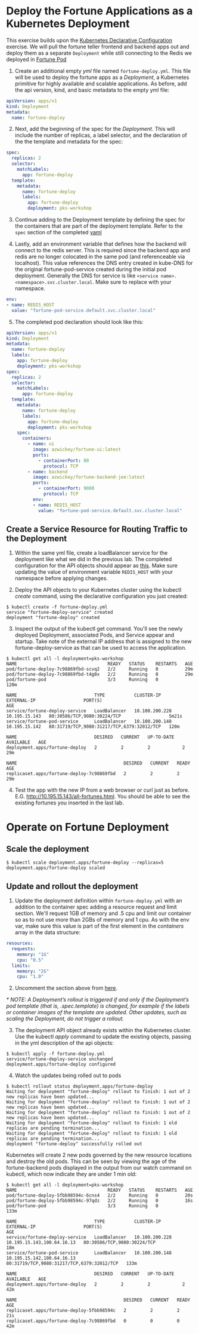 # Deploy the Fortune Applications as a Kubernetes Deployment
This exercise builds upon the [Kubernetes Declarative Configuration](k8s-pod-declarative.en.md) exercise. We will pull the fortune teller frontend and backend apps out and deploy them as a separate `Deployment` while still connecting to the Redis we deployed in [Fortune Pod](fortune-pod.yml)

1. Create an additional empty *yml* file named `fortune-deploy.yml`.  This file will be used to deploy the fortune apps as a _Deployment_, a Kubernetes primitive for highly available and scalable applications. As before, add the api version, kind, and basic metadata to the empty yml file:
```yaml
apiVersion: apps/v1
kind: Deployment
metadata:
  name: fortune-deploy
```

2. Next, add the beginning of the spec for the _Deployment_.  This will include the number of replicas, a label selector, and the declaration of the the template and metadata for the spec:
```yaml
spec:
  replicas: 2
  selector:
    matchLabels:
      app: fortune-deploy
  template:
    metadata:
      name: fortune-deploy
      labels:
        app: fortune-deploy
        deployment: pks-workshop
```
3. Continue adding to the Deployment template by defining the spec for the containers that are part of the deployment template.  Refer to the `spec` section of the completed [yaml](fortune-deploy.yml)

4. Lastly, add an environment variable that defines how the backend will connect to the redis server.  This is required since the backend app and redis are no longer colocated in the same pod (and referenceable via localhost).  This value references the DNS entry created in kube-DNS for the original fortune-pod-service created during the initial pod deployment. Generally the DNS for service is like `<service name>.<namespace>.svc.cluster.local`. Make sure to replace with your namespace.

```yaml
env:
- name: REDIS_HOST
  value: "fortune-pod-service.default.svc.cluster.local"
```

5. The completed pod declaration should look like this:
```yaml
apiVersion: apps/v1
kind: Deployment
metadata:
  name: fortune-deploy
  labels:
    app: fortune-deploy
    deployment: pks-workshop
spec:
  replicas: 2
  selector:
    matchLabels:
      app: fortune-deploy
  template:
    metadata:
      name: fortune-deploy
      labels:
        app: fortune-deploy
        deployment: pks-workshop
    spec:
      containers:
        - name: ui
          image: azwickey/fortune-ui:latest
          ports:
            - containerPort: 80
              protocol: TCP
        - name: backend
          image: azwickey/fortune-backend-jee:latest
          ports:
            - containerPort: 9080
              protocol: TCP
          env:
          - name: REDIS_HOST
            value: "fortune-pod-service.default.svc.cluster.local"
```

## Create a Service Resource for Routing Traffic to the Deployment 
1. Within the same yml file, create a loadBalancer service for the deployment like what we did in the previous lab. The completed configuration for the API objects should appear as [this](fortune-deploy.yml). Make sure updating the value of environment variable `REDIS_HOST` with your namespace before applying changes.

2. Deploy the API objects to your Kubernetes cluster using the kubectl _create_ command, using the declarative configuration you just created:
```shell
$ kubectl create -f fortune-deploy.yml
service "fortune-deploy-service" created
deployment "fortune-deploy" created
```

3. Inspect the output of the kubectl get command.  You'll see the newly deployed Deployment, associated Pods, and Service appear and startup.  Take note of the external IP address that is assigned to the new fortune-deploy-service as that can be used to access the application.
```shell
$ kubectl get all -l deployment=pks-workshop
NAME                                  READY   STATUS    RESTARTS   AGE
pod/fortune-deploy-7c98869fbd-scvq2   2/2     Running   0          29m
pod/fortune-deploy-7c98869fbd-t4g8x   2/2     Running   0          29m
pod/fortune-pod                       3/3     Running   0          120m

NAME                             TYPE           CLUSTER-IP       EXTERNAL-IP                  PORT(S)                                      AGE
service/fortune-deploy-service   LoadBalancer   10.100.200.228   10.195.15.143   80:30586/TCP,9080:30224/TCP                  5m21s
service/fortune-pod-service      LoadBalancer   10.100.200.148   10.195.15.142   80:31719/TCP,9080:31217/TCP,6379:32012/TCP   120m

NAME                             DESIRED   CURRENT   UP-TO-DATE   AVAILABLE   AGE
deployment.apps/fortune-deploy   2         2         2            2           29m

NAME                                        DESIRED   CURRENT   READY   AGE
replicaset.apps/fortune-deploy-7c98869fbd   2         2         2       29m
```

4. Test the app with the new IP from a web browser or curl just as before. E.G. http://10.195.15.143/all-fortunes.html. You should be able to see the existing fortunes you inserted in the last lab.

# Operate on Fortune Deployment
## Scale the deployment 
```
$ kubectl scale deployment.apps/fortune-deploy --replicas=5
deployment.apps/fortune-deploy scaled
```
## Update and rollout the deployment
1. Update the deployment definition within `fortune-deploy.yml` with an addition to the container spec adding a resource request and limit section.  We'll request 1GB of memory and .5 cpu and limit our container so as to not use more than 2GBs of memory and 1 cpu.  As with the env var, make sure this value is part of the first element in the *containers* array in the data structure:
```yaml
resources:
  requests:
    memory: "1G"
    cpu: "0.5"
  limits:
    memory: "2G"
    cpu: "1.0"
```

2. Uncomment the section above from [here](fortune-deploy.yml). 
 
_* NOTE: A Deployment’s rollout is triggered if and only if the Deployment’s pod template (that is, .spec.template) is changed, for example if the labels or container images of the template are updated. Other updates, such as scaling the Deployment, do not trigger a rollout._

3. The deployment API object already exists within the Kubernetes cluster.  Use the kubectl _apply_ command to update the existing objects, passing in the yml description of the api objects:
```shell
$ kubectl apply -f fortune-deploy.yml
service/fortune-deploy-service unchanged
deployment.apps/fortune-deploy configured
```

4. Watch the updates being rolled out to pods
```shell
$ kubectl rollout status deployment.apps/fortune-deploy
Waiting for deployment "fortune-deploy" rollout to finish: 1 out of 2 new replicas have been updated...
Waiting for deployment "fortune-deploy" rollout to finish: 1 out of 2 new replicas have been updated...
Waiting for deployment "fortune-deploy" rollout to finish: 1 out of 2 new replicas have been updated...
Waiting for deployment "fortune-deploy" rollout to finish: 1 old replicas are pending termination...
Waiting for deployment "fortune-deploy" rollout to finish: 1 old replicas are pending termination...
deployment "fortune-deploy" successfully rolled out
```

  Kubernetes will create 2 new pods governed by the new resource locations and destroy the old pods.  This can be seen by viewing the age of the fortune-backend pods displayed in the output from our watch command on kubectl, which now indicate they are under 1 min old:

```shell
$ kubectl get all -l deployment=pks-workshop
NAME                                  READY   STATUS    RESTARTS   AGE
pod/fortune-deploy-5fbb98594c-6cns4   2/2     Running   0          20s
pod/fortune-deploy-5fbb98594c-97qdz   2/2     Running   0          16s
pod/fortune-pod                       3/3     Running   0          133m

NAME                             TYPE           CLUSTER-IP       EXTERNAL-IP                  PORT(S)                                      AGE
service/fortune-deploy-service   LoadBalancer   10.100.200.228   10.195.15.143,100.64.16.13   80:30586/TCP,9080:30224/TCP                  18m
service/fortune-pod-service      LoadBalancer   10.100.200.148   10.195.15.142,100.64.16.13   80:31719/TCP,9080:31217/TCP,6379:32012/TCP   133m

NAME                             DESIRED   CURRENT   UP-TO-DATE   AVAILABLE   AGE
deployment.apps/fortune-deploy   2         2         2            2           42m

NAME                                        DESIRED   CURRENT   READY   AGE
replicaset.apps/fortune-deploy-5fbb98594c   2         2         2       21s
replicaset.apps/fortune-deploy-7c98869fbd   0         0         0       42m
```
